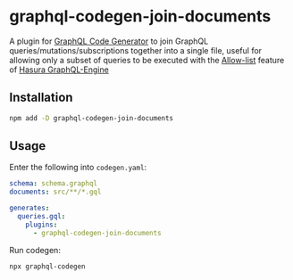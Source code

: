 # graphql-codegen-join-documents
A plugin for [GraphQL Code Generator](https://graphql-code-generator.com/docs/getting-started/index) to join GraphQL queries/mutations/subscriptions together into a single file, useful for allowing only a subset of queries to be executed with the [Allow-list](https://hasura.io/docs/1.0/graphql/manual/deployment/allow-list.html) feature of [Hasura GraphQL-Engine](https://github.com/hasura/graphql-engine)

## Installation
``` bash
npm add -D graphql-codegen-join-documents
```

## Usage
Enter the following into `codegen.yaml`:
``` yaml
schema: schema.graphql
documents: src/**/*.gql

generates:
  queries.gql:
    plugins:
      - graphql-codegen-join-documents
```

Run codegen:
``` bash
npx graphql-codegen
```
